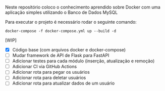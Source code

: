 Neste repositório coloco o conhecimento aprendido sobre Docker com uma aplicação simples utilizando o Banco de Dados MySQL

Para executar o projeto é necessário rodar o seguinte comando:
```
docker-compose -f docker-compose.yml up --build -d
```


[WIP]

- [X] Código base (com arquivos docker e docker-compose)
- [ ] Mudar framework de API de Flask para FastAPI
- [ ] Adicionar testes para cada módulo (inserção, atualização e remoção)
- [ ] Adicionar CI via GitHub Actions
- [ ] Adicionar rota para pegar os usuários
- [ ] Adicionar rota para deletar usuários
- [ ] Adicionar rota para atualizar dados de um usuário
